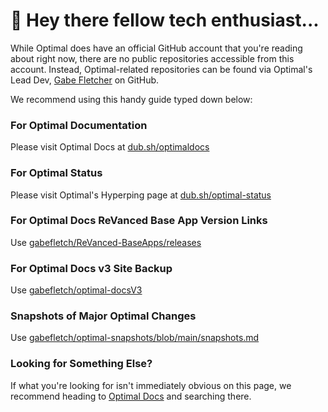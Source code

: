 # 👋 Hey there fellow tech enthusiast...
While Optimal does have an official GitHub account that you're reading about right now, there are no public repositories accessible from this account. Instead, Optimal-related repositories can be found via Optimal's Lead Dev, [Gabe Fletcher](https://github.com/gabefletch) on GitHub.

We recommend using this handy guide typed down below:
### For Optimal Documentation
Please visit Optimal Docs at [dub.sh/optimaldocs](https://dub.sh/optimaldocs)
### For Optimal Status 
Please visit Optimal's Hyperping page at [dub.sh/optimal-status](https://dub.sh/optimal-status)
### For Optimal Docs ReVanced Base App Version Links
Use [gabefletch/ReVanced-BaseApps/releases](https://github.com/gabefletch/ReVanced-BaseApps/releases)
### For Optimal Docs v3 Site Backup
Use [gabefletch/optimal-docsV3](https://github.com/gabefletch/optimal-docsV3)
### Snapshots of Major Optimal Changes
Use [gabefletch/optimal-snapshots/blob/main/snapshots.md](https://github.com/gabefletch/optimal-snapshots/blob/main/snapshots.md)
### Looking for Something Else?
If what you're looking for isn't immediately obvious on this page, we recommend heading to [Optimal Docs](https://dub.sh/optimaldocs) and searching there. 
